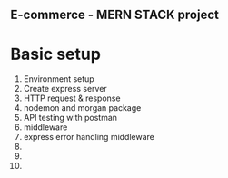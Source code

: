 ## E-commerce - MERN STACK project

# Basic setup

1. Environment setup
2. Create express server
3. HTTP request & response
4. nodemon and morgan package
5. API testing with postman
6. middleware
7. express error handling middleware
8. 
9. 
10. 